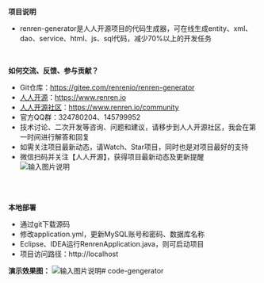 **项目说明** 
- renren-generator是人人开源项目的代码生成器，可在线生成entity、xml、dao、service、html、js、sql代码，减少70%以上的开发任务
<br> 


**如何交流、反馈、参与贡献？** 
- Git仓库：https://gitee.com/renrenio/renren-generator
- [人人开源](https://www.renren.io)：https://www.renren.io   
- [人人开源社区](https://www.renren.io/community)：https://www.renren.io/community   
- 官方QQ群：324780204、145799952
- 技术讨论、二次开发等咨询、问题和建议，请移步到人人开源社区，我会在第一时间进行解答和回复
- 如需关注项目最新动态，请Watch、Star项目，同时也是对项目最好的支持
- 微信扫码并关注【人人开源】，获得项目最新动态及更新提醒<br>
![输入图片说明](http://cdn.renren.io/47c26201804031918312618.jpg "在这里输入图片标题")
<br> 
<br> 

 **本地部署**
- 通过git下载源码
- 修改application.yml，更新MySQL账号和密码、数据库名称
- Eclipse、IDEA运行RenrenApplication.java，则可启动项目
- 项目访问路径：http://localhost

**演示效果图：**
![输入图片说明](https://images.gitee.com/uploads/images/2018/0731/150920_761d8835_63154.jpeg "aa.jpg")# code-gengerator
